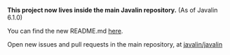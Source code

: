 **This project now lives inside the main Javalin repository.** (As of Javalin 6.1.0)

You can find the new README.md [here](https://github.com/javalin/javalin/tree/master/javalin-ssl).

Open new issues and pull requests in the main repository, at [javalin/javalin](https://github.com/javalin/javalin)